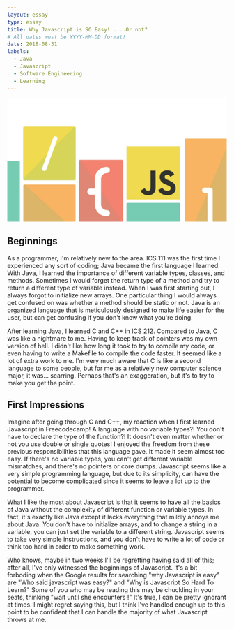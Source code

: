 ```yaml
---
layout: essay
type: essay
title: Why Javascript is SO Easy! ....Or not?
# All dates must be YYYY-MM-DD format!
date: 2018-08-31
labels:
  - Java
  - Javascript
  - Software Engineering
  - Learning
---
```


<img class="ui large image" src="../images/javascript.jpg">

## Beginnings
As a programmer, I'm relatively new to the area. ICS 111 was the first time I experienced any sort of coding; Java became the first language I learned. With Java, I learned the importance of different variable types, classes, and methods. Sometimes I would forget the return type of a method and try to return a different type of variable instead. When I was first starting out, I always forgot to initialize new arrays. One particular thing I would always get confused on was whether a method should be static or not. Java is an organized language that is meticulously designed to make life easier for the user, but can get confusing if you don't know what you're doing.

After learning Java, I learned C and C++ in ICS 212. Compared to Java, C was like a nightmare to me. Having to keep track of pointers was my own version of hell. I didn't like how long it took to try to compile my code, or even having to write a Makefile to compile the code faster. It seemed like a lot of extra work to me. I'm very much aware that C is like a second language to some people, but for me as a relatively new computer science major, it was... scarring. Perhaps that's an exaggeration, but it's to try to make you get the point. 

## First Impressions
Imagine after going through C and C++, my reaction when I first learned Javascript in Freecodecamp! A language with no variable types?! You don't have to declare the type of the function?! It doesn't even matter whether or not you use double or single quotes! I enjoyed the freedom from these previous responsibilities that this language gave. It made it seem almost too easy. If there's no variable types, you can't get different variable mismatches, and there's no pointers or core dumps. Javascript seems like a very simple programming language, but due to its simplicity, can have the potential to become complicated since it seems to leave a lot up to the programmer.

What I like the most about Javascript is that it seems to have all the basics of Java without the complexity of different function or variable types. In fact, it's exactly like Java except it lacks everything that mildly annoys me about Java. You don't have to initialize arrays, and to change a string in a variable, you can just set the variable to a different string. Javascript seems to take very simple instructions, and you don't have to write a lot of code or think too hard in order to make something work.

Who knows, maybe in two weeks I'll be regretting having said all of this; after all, I've only witnessed the beginnings of Javascript. It's a bit forboding when the Google results for searching "why Javascript is easy" are "Who said javascript was easy?" and "Why is Javascript So Hard To Learn?" Some of you who may be reading this may be chuckling in your seats, thinking "wait until she encounters <insert common Javascript problem here>!" It's true, I can be pretty ignorant at times. I might regret saying this, but I think I've handled enough up to this point to be confident that I can handle the majority of what Javascript throws at me.
